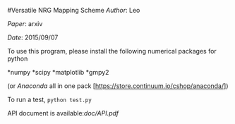 #Versatile NRG Mapping Scheme
*Author*:  Leo

*Paper*:  arxiv 

*Date*:  2015/09/07

To use this program, please install the following numerical packages for python
   
*numpy
*scipy
*matplotlib
*gmpy2

(or *Anaconda* all in one pack [https://store.continuum.io/cshop/anaconda/])

To run a test,
    ```
    python test.py
    ```

API document is available:*doc/API.pdf*
